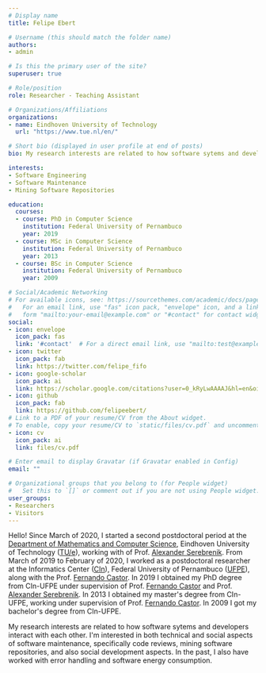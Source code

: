 ```yaml
---
# Display name
title: Felipe Ebert

# Username (this should match the folder name)
authors:
- admin

# Is this the primary user of the site?
superuser: true

# Role/position
role: Researcher - Teaching Assistant

# Organizations/Affiliations
organizations:
- name: Eindhoven University of Technology
  url: "https://www.tue.nl/en/"

# Short bio (displayed in user profile at end of posts)
bio: My research interests are related to how software sytems and developers interact with each other. I'm interested in both technical and social aspects of software maintenance, specifically code reviews, mining software repositories, and also social development aspects. In the past, I also have worked with error handling and software energy consumption.

interests:
- Software Engineering
- Software Maintenance
- Mining Software Repositories

education:
  courses:
  - course: PhD in Computer Science
    institution: Federal University of Pernambuco
    year: 2019
  - course: MSc in Computer Science
    institution: Federal University of Pernambuco
    year: 2013
  - course: BSc in Computer Science
    institution: Federal University of Pernambuco
    year: 2009

# Social/Academic Networking
# For available icons, see: https://sourcethemes.com/academic/docs/page-builder/#icons
#   For an email link, use "fas" icon pack, "envelope" icon, and a link in the
#   form "mailto:your-email@example.com" or "#contact" for contact widget.
social:
- icon: envelope
  icon_pack: fas
  link: '#contact'  # For a direct email link, use "mailto:test@example.org".
- icon: twitter
  icon_pack: fab
  link: https://twitter.com/felipe_fifo
- icon: google-scholar
  icon_pack: ai
  link: https://scholar.google.com/citations?user=0_kRyLwAAAAJ&hl=en&oi=ao
- icon: github
  icon_pack: fab
  link: https://github.com/felipeebert/
# Link to a PDF of your resume/CV from the About widget.
# To enable, copy your resume/CV to `static/files/cv.pdf` and uncomment the lines below.
- icon: cv
  icon_pack: ai
  link: files/cv.pdf

# Enter email to display Gravatar (if Gravatar enabled in Config)
email: ""

# Organizational groups that you belong to (for People widget)
#   Set this to `[]` or comment out if you are not using People widget.
user_groups:
- Researchers
- Visitors
---
```


Hello! Since March of 2020, I started a second postdoctoral period at the <a target="_blank" href="https://www.tue.nl/en/our-university/departments/mathematics-and-computer-science/" rel="nofollow">Department of Mathematics and Computer Science</a>, Eindhoven University of Technology (<a target="_blank" href="https://www.tue.nl/en/" rel="nofollow">TU/e</a>), working with of Prof. <a target="_blank" href="https://www.win.tue.nl/~aserebre" rel="nofollow">Alexander Serebrenik</a>. From March of 2019 to February of 2020, I worked as a postdoctoral researcher at the Informatics Center (<a target="_blank" href="http://www.cin.ufpe.br" rel="nofollow">CIn</a>), Federal University of Pernambuco (<a target="_blank" href="http://www.ufpe.br" rel="nofollow">UFPE</a>), along with the Prof. <a target="_blank" href="https://sites.google.com/a/cin.ufpe.br/castor" rel="nofollow">Fernando Castor</a>. In 2019 I obtained my PhD degree from CIn-UFPE under supervision of Prof. <a target="_blank" href="https://sites.google.com/a/cin.ufpe.br/castor" rel="nofollow">Fernando Castor</a> and Prof. <a target="_blank" href="https://www.win.tue.nl/~aserebre" rel="nofollow">Alexander Serebrenik</a>. In 2013 I obtained my master's degree from CIn-UFPE, working under supervision of Prof. <a target="_blank" href="https://sites.google.com/a/cin.ufpe.br/castor" rel="nofollow">Fernando Castor</a>. In 2009 I got my bachelor's degree from CIn-UFPE.

My research interests are related to how software sytems and developers interact with each other. I'm interested in both technical and social aspects of software maintenance, specifically code reviews, mining software repositories, and also social development aspects. In the past, I also have worked with error handling and software energy consumption.
